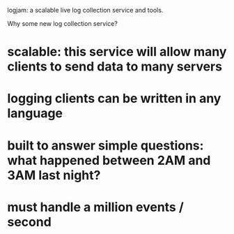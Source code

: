 <!--
Licensed to the Apache Software Foundation (ASF) under one or more
contributor license agreements.  See the NOTICE file distributed with
this work for additional information regarding copyright ownership.
The ASF licenses this file to You under the Apache License, Version 2.0
(the "License"); you may not use this file except in compliance with
the License.  You may obtain a copy of the License at

    http://www.apache.org/licenses/LICENSE-2.0

Unless required by applicable law or agreed to in writing, software
distributed under the License is distributed on an "AS IS" BASIS,
WITHOUT WARRANTIES OR CONDITIONS OF ANY KIND, either express or implied.
See the License for the specific language governing permissions and
limitations under the License.
-->

logjam: a scalable live log collection service and tools.

Why some new log collection service?

# scalable: this service will allow many clients to send data to many servers
# logging clients can be written in any language
# built to answer simple questions: what happened between 2AM and 3AM last night?
# must handle a million events / second

